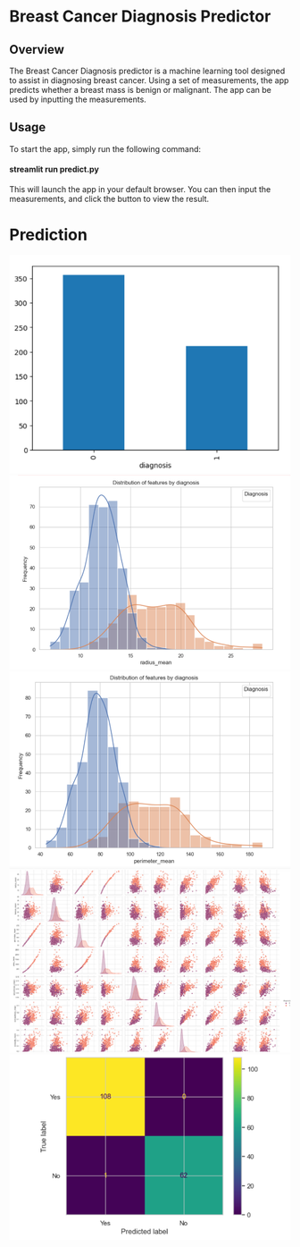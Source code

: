 # Breast Cancer Diagnosis Predictor
## Overview
The Breast Cancer Diagnosis predictor is a machine learning tool designed to assist in diagnosing breast cancer. Using a set of measurements, the app predicts whether a breast mass is benign or malignant. The app can be used by inputting the measurements. 

## Usage
To start the app, simply run the following command:
#### streamlit run predict.py 
This will launch the app in your default browser. You can then input the measurements, and click the button to view the result.


# Prediction
![Cancer Prediction](Images/Image1.png)
![Cancer Prediction](Images/Image2.png)
![Cancer Prediction](Images/Image3.png)
![Cancer Prediction](Images/Image4.png)
![Cancer Prediction](Images/Image5.png)
